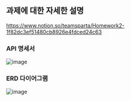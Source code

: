 ## 과제에 대한 자세한 설명
https://www.notion.so/teamsparta/Homework2-1f82dc3ef51480cb8926e4fdced24c63

### API 명세서
![image](https://github.com/user-attachments/assets/44b61f8a-2ec1-4582-89a3-b614d988fcd0)

### ERD 다이어그램
![image](https://github.com/user-attachments/assets/4b4b705c-f838-4700-8987-ee98728be404)
